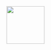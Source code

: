 <div id="header" align="center">
  <img src="https://media.giphy.com/media/M9gbBd9nbDrOTu1Mqx/giphy.gif" width="100"/>
</div>
<div id="socials" align="center">
  <a sref="Discord-url">
    <ing src="https://img.shields.io/badge/Discord-%235865F2.svg?style=for-the-badge&logo=discord&logoColor=white" alt="Discord"/>
